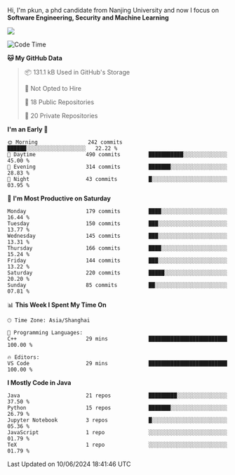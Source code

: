 Hi, I'm pkun, a phd candidate from Nanjing University and now I focus on **Software Engineering, Security and Machine Learning**

<!--![GitHub Snake Light](https://github.com/pppppkun/pppppkun/blob/output/github-snake.svg#gh-light-mode-only)-->
<!--![GitHub Snake dark](https://github.com/pppppkun/pppppkun/blob/output/github-snake-dark.svg#gh-dark-mode-only)-->

![](https://komarev.com/ghpvc/?username=pppppkun)
<!--START_SECTION:waka-->
![Code Time](http://img.shields.io/badge/Code%20Time-2%2C007%20hrs%204%20mins-blue)

**🐱 My GitHub Data** 

> 📦 131.1 kB Used in GitHub's Storage 
 > 
> 🚫 Not Opted to Hire
 > 
> 📜 18 Public Repositories 
 > 
> 🔑 20 Private Repositories 
 > 
**I'm an Early 🐤** 

```text
🌞 Morning                242 commits         ██████░░░░░░░░░░░░░░░░░░░   22.22 % 
🌆 Daytime                490 commits         ███████████░░░░░░░░░░░░░░   45.00 % 
🌃 Evening                314 commits         ███████░░░░░░░░░░░░░░░░░░   28.83 % 
🌙 Night                  43 commits          █░░░░░░░░░░░░░░░░░░░░░░░░   03.95 % 
```
📅 **I'm Most Productive on Saturday** 

```text
Monday                   179 commits         ████░░░░░░░░░░░░░░░░░░░░░   16.44 % 
Tuesday                  150 commits         ███░░░░░░░░░░░░░░░░░░░░░░   13.77 % 
Wednesday                145 commits         ███░░░░░░░░░░░░░░░░░░░░░░   13.31 % 
Thursday                 166 commits         ████░░░░░░░░░░░░░░░░░░░░░   15.24 % 
Friday                   144 commits         ███░░░░░░░░░░░░░░░░░░░░░░   13.22 % 
Saturday                 220 commits         █████░░░░░░░░░░░░░░░░░░░░   20.20 % 
Sunday                   85 commits          ██░░░░░░░░░░░░░░░░░░░░░░░   07.81 % 
```


📊 **This Week I Spent My Time On** 

```text
🕑︎ Time Zone: Asia/Shanghai

💬 Programming Languages: 
C++                      29 mins             █████████████████████████   100.00 % 

🔥 Editors: 
VS Code                  29 mins             █████████████████████████   100.00 % 
```

**I Mostly Code in Java** 

```text
Java                     21 repos            █████████░░░░░░░░░░░░░░░░   37.50 % 
Python                   15 repos            ███████░░░░░░░░░░░░░░░░░░   26.79 % 
Jupyter Notebook         3 repos             █░░░░░░░░░░░░░░░░░░░░░░░░   05.36 % 
JavaScript               1 repo              ░░░░░░░░░░░░░░░░░░░░░░░░░   01.79 % 
TeX                      1 repo              ░░░░░░░░░░░░░░░░░░░░░░░░░   01.79 % 
```




 Last Updated on 10/06/2024 18:41:46 UTC
<!--END_SECTION:waka-->
